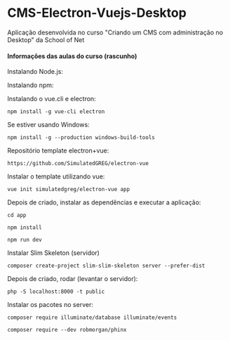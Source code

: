 # CMS-Electron-Vuejs-Desktop
Aplicação desenvolvida no curso "Criando um CMS com administração no Desktop" da School of Net


#### Informações das aulas do curso (rascunho)

Instalando Node.js:

Instalando npm:

Instalando o vue.cli e electron:

``npm install -g vue-cli electron``

Se estiver usando Windows:

``npm install -g --production windows-build-tools``

Repositório template electron+vue:

``https://github.com/SimulatedGREG/electron-vue``

Instalar o template utilizando vue:

``vue init simulatedgreg/electron-vue app``

Depois de criado, instalar as dependências e executar a aplicação:

``cd app``

``npm install``

``npm run dev``

Instalar Slim Skeleton (servidor)

``composer create-project slim-slim-skeleton server --prefer-dist``

Depois de criado, rodar (levantar o servidor):

``php -S localhost:8000 -t public``

Instalar os pacotes no server:

``composer require illuminate/database illuminate/events``

``composer require --dev robmorgan/phinx``
